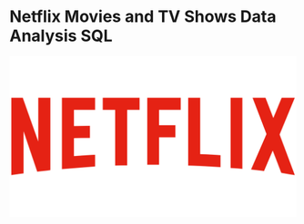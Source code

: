 # Netflix Movies and TV Shows Data Analysis SQL
![Netflix Logo](https://github.com/seemaacharya/netflix_sql_project/blob/main/netflix_PNG25.png)
